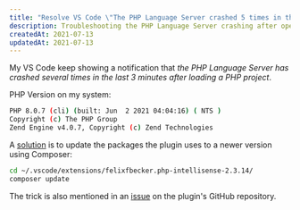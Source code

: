 ```yaml
---
title: "Resolve VS Code \"The PHP Language Server crashed 5 times in the last 3 minutes\" notification"
description: Troubleshooting the PHP Language Server crashing after opening a PHP project in VS Code.
createdAt: 2021-07-13
updatedAt: 2021-07-13
---
```


My VS Code keep showing a notification that _the PHP Language Server has crashed several times in the last 3 minutes after loading a PHP project_.

PHP Version on my system:

```sh
PHP 8.0.7 (cli) (built: Jun  2 2021 04:04:16) ( NTS )
Copyright (c) The PHP Group
Zend Engine v4.0.7, Copyright (c) Zend Technologies
```

A [solution](https://stackoverflow.com/questions/66425510/the-php-language-server-server-crashed-5-times-in-the-last-3-minutes-the-server) is to update the packages the plugin uses to a newer version using Composer:

```sh
cd ~/.vscode/extensions/felixfbecker.php-intellisense-2.3.14/
composer update
```

The trick is also mentioned in an [issue](https://github.com/felixfbecker/php-language-server/issues/779) on the plugin's GitHub repository.
